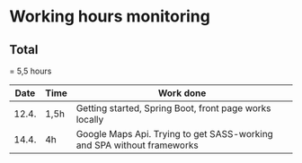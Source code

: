 # Working hours monitoring

## Total
= 5,5 hours

| Date  | Time | Work done |
|-------|------|-----------|
| 12.4. | 1,5h | Getting started, Spring Boot, front page works locally |
| 14.4. | 4h   | Google Maps Api. Trying to get SASS-working and SPA without frameworks |